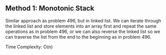 ## Method 1: Monotonic Stack

Similar approach as problem 496, but in linked list. We can iterate through the linked list and store elements into an array first and 
repeat the same operations as in problem 496, or we can also reverse the linked list so we can traverse the list from the end to the 
beginning as in problem 496.

Time Complexity: O(n)
